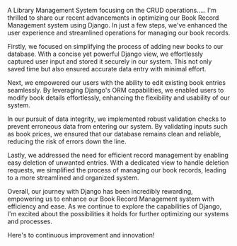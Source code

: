 A Library Management System focusing on the CRUD operations..... I'm thrilled to share our recent advancements in optimizing our Book Record Management system using Django. In just a few steps, we've enhanced the user experience and streamlined operations for managing our book records.

Firstly, we focused on simplifying the process of adding new books to our database. With a concise yet powerful Django view, we effortlessly captured user input and stored it securely in our system. This not only saved time but also ensured accurate data entry with minimal effort.

Next, we empowered our users with the ability to edit existing book entries seamlessly. By leveraging Django's ORM capabilities, we enabled users to modify book details effortlessly, enhancing the flexibility and usability of our system.

In our pursuit of data integrity, we implemented robust validation checks to prevent erroneous data from entering our system. By validating inputs such as book prices, we ensured that our database remains clean and reliable, reducing the risk of errors down the line.

Lastly, we addressed the need for efficient record management by enabling easy deletion of unwanted entries. With a dedicated view to handle deletion requests, we simplified the process of managing our book records, leading to a more streamlined and organized system.

Overall, our journey with Django has been incredibly rewarding, empowering us to enhance our Book Record Management system with efficiency and ease. As we continue to explore the capabilities of Django, I'm excited about the possibilities it holds for further optimizing our systems and processes.

Here's to continuous improvement and innovation!
